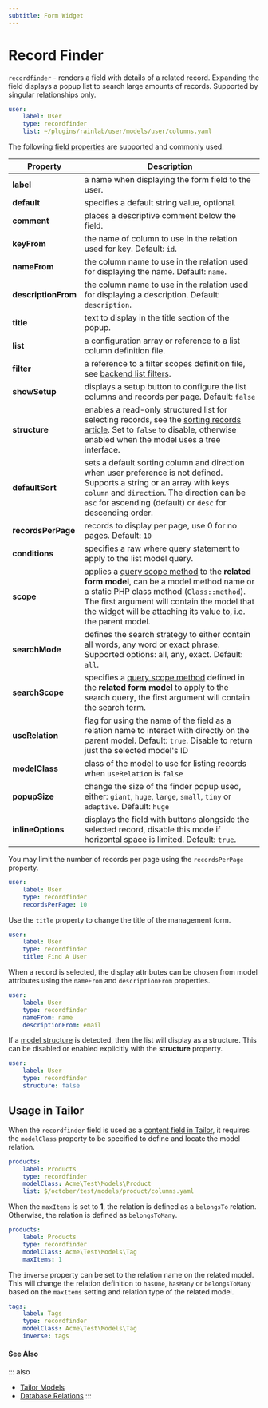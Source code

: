 ```yaml
---
subtitle: Form Widget
---
```

# Record Finder

`recordfinder` - renders a field with details of a related record. Expanding the field displays a popup list to search large amounts of records. Supported by singular relationships only.

```yaml
user:
    label: User
    type: recordfinder
    list: ~/plugins/rainlab/user/models/user/columns.yaml
```

The following [field properties](../form-fields.md) are supported and commonly used.

Property | Description
------------- | -------------
**label** | a name when displaying the form field to the user.
**default** | specifies a default string value, optional.
**comment** | places a descriptive comment below the field.
**keyFrom** | the name of column to use in the relation used for key. Default: `id`.
**nameFrom** | the column name to use in the relation used for displaying the name. Default: `name`.
**descriptionFrom** | the column name to use in the relation used for displaying a description. Default: `description`.
**title** | text to display in the title section of the popup.
**list** | a configuration array or reference to a list column definition file.
**filter** | a reference to a filter scopes definition file, see [backend list filters](../../extend/lists/filters.md).
**showSetup** | displays a setup button to configure the list columns and records per page. Default: `false`
**structure** | enables a read-only structured list for selecting records, see the [sorting records article](../../extend/lists/structures.md). Set to `false` to disable, otherwise enabled when the model uses a tree interface.
**defaultSort** | sets a default sorting column and direction when user preference is not defined. Supports a string or an array with keys `column` and `direction`. The direction can be `asc` for ascending (default) or `desc` for descending order.
**recordsPerPage** | records to display per page, use 0 for no pages. Default: `10`
**conditions** | specifies a raw where query statement to apply to the list model query.
**scope** | applies a [query scope method](../../extend/database/model.md) to the **related form model**, can be a model method name or a static PHP class method (`Class::method`). The first argument will contain the model that the widget will be attaching its value to, i.e. the parent model.
**searchMode** | defines the search strategy to either contain all words, any word or exact phrase. Supported options: all, any, exact. Default: `all`.
**searchScope** | specifies a [query scope method](../../extend/database/model.md) defined in the **related form model** to apply to the search query, the first argument will contain the search term.
**useRelation** | flag for using the name of the field as a relation name to interact with directly on the parent model. Default: `true`. Disable to return just the selected model's ID
**modelClass** | class of the model to use for listing records when `useRelation` is `false`
**popupSize** | change the size of the finder popup used, either: `giant`, `huge`, `large`, `small`, `tiny` or `adaptive`. Default: `huge`
**inlineOptions** | displays the field with buttons alongside the selected record, disable this mode if horizontal space is limited. Default: `true`.

You may limit the number of records per page using the `recordsPerPage` property.

```yaml
user:
    label: User
    type: recordfinder
    recordsPerPage: 10
```

Use the `title` property to change the title of the management form.

```yaml
user:
    label: User
    type: recordfinder
    title: Find A User
```

When a record is selected, the display attributes can be chosen from model attributes using the `nameFrom` and `descriptionFrom` properties.

```yaml
user:
    label: User
    type: recordfinder
    nameFrom: name
    descriptionFrom: email
```

If a [model structure](../../extend/lists/structures.md) is detected, then the list will display as a structure. This can be disabled or enabled explicitly with the **structure** property.

```yaml
user:
    label: User
    type: recordfinder
    structure: false
```

## Usage in Tailor

When the `recordfinder` field is used as a [content field in Tailor](../../cms/tailor/content-fields.md), it requires the `modelClass` property to be specified to define and locate the model relation.

```yaml
products:
    label: Products
    type: recordfinder
    modelClass: Acme\Test\Models\Product
    list: $/october/test/models/product/columns.yaml
```

When the `maxItems` is set to **1**, the relation is defined as a `belongsTo` relation. Otherwise, the relation is defined as `belongsToMany`.

```yaml
products:
    label: Products
    type: recordfinder
    modelClass: Acme\Test\Models\Tag
    maxItems: 1
```

The `inverse` property can be set to the relation name on the related model. This will change the relation definition to `hasOne`, `hasMany` or `belongsToMany` based on the `maxItems` setting and relation type of the related model.

```yaml
tags:
    label: Tags
    type: recordfinder
    modelClass: Acme\Test\Models\Tag
    inverse: tags
```

#### See Also

::: also
* [Tailor Models](../../cms/tailor/models.md)
* [Database Relations](../../extend/database/relations.md)
:::
